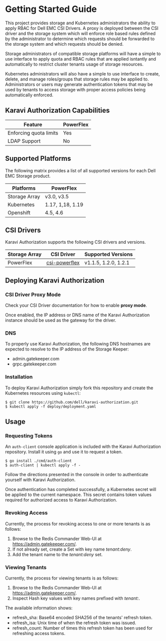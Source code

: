 <!--
Copyright (c) 2021 Dell Inc., or its subsidiaries. All Rights Reserved.

Licensed under the Apache License, Version 2.0 (the "License");
you may not use this file except in compliance with the License.
You may obtain a copy of the License at

    http://www.apache.org/licenses/LICENSE-2.0
-->
# Getting Started Guide

This project provides storage and Kubernetes administrators the ability to apply RBAC for Dell EMC CSI Drivers. A proxy is deployed between the CSI driver and the storage system which will enforce role based rules defined by the administrator to determine which requests should be forwarded to the storage system and which requests should be denied.

Storage administrators of compatible storage platforms will have a simple to use interface to apply quota and RBAC rules that are applied isntantly and automatically to restrict cluster tenants usage of storage resources.

Kubernetes administrators will also have a simple to use interface to create, delete, and manage roles/groups that storage rules may be applied to. Administrators or users may generate authentication tokens that may be used by tenants to access storage with proper access policies being automatically enforced.


## Karavi Authorization Capabilities

| Feature | PowerFlex |
| ------- | --------- |
| Enforcing quota limits| Yes |
| LDAP Support | No |

## Supported Platforms

The following matrix provides a list of all supported versions for each Dell EMC Storage product.

| Platforms | PowerFlex |
| -------- | --------- |
| Storage Array | v3.0, v3.5 |
| Kubernetes | 1.17, 1,18, 1.19 |
| Openshift | 4.5, 4.6 |

## CSI Drivers

Karavi Authorization supports the following CSI drivers and versions.

| Storage Array | CSI Driver | Supported Versions |
| ------------- | ---------- | ------------------ |
| PowerFlex | [csi-powerflex](https://github.com/dell/csi-powerflex) | v1.1.5, 1.2.0, 1.2.1 |

## Deploying Karavi Authorization

### CSI Driver Proxy Mode

Check your CSI Driver documentation for how to enable **proxy mode**.

Once enabled, the IP address or DNS name of the Karavi Authorization instance should be used as the gateway for the driver.

### DNS

To properly use Karavi Authorization, the following DNS hostnames are expected to resolve to the IP address of the Storage Keeper:
- admin.gatekeeper.com
- grpc.gatekeeper.com

### Installation

To deploy Karavi Authorization simply fork this repository and create the Kubernetes resources using `kubectl`:
```console
$ git clone https://github.com/dell/karavi-authorization.git
$ kubectl apply -f deploy/deployment.yaml
```

## Usage

### Requesting Tokens

An `auth-client` console application is included with the Karavi Authorization repository. Install it using `go` and use it to request a token.
```console
$ go install ./cmd/auth-client
$ auth-client | kubectl apply -f -
```
Follow the directions presented in the console in order to authenticate yourself with Karavi Authorization.

Once authentication has completed successfully, a Kubernetes secret will be applied to the current namespace. This secret contains token values required for authorized access to Karavi Authorization.

### Revoking Access

Currently, the process for revoking access to one or more tenants is as follows:

1. Browse to the Redis Commander Web-UI at https://admin.gatekeeper.com/.
2. If not already set, create a Set with key name *tenant:deny*.
3. Add the tenant name to the *tenant:deny* set.

### Viewing Tenants

Currently, the process for viewing tenants is as follows:

1. Browse to the Redis Commander Web-UI at https://admin.gatekeeper.com/.
2. Inspect Hash key values with key names prefixed with *tenant:*.

The available information shows:

* refresh_sha: Base64 encoded SHA256 of the tenants' refresh token.
* refresh_isa: Unix time of when the refresh token was issued.
* refresh_count: Number of times this refresh token has been used for refreshing access tokens.
